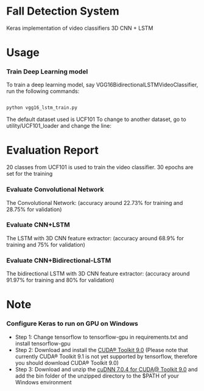 # Fall Detection System

Keras implementation of video classifiers 
3D CNN + LSTM 


# Usage

### Train Deep Learning model

To train a deep learning model, say VGG16BidirectionalLSTMVideoClassifier, run the following commands:

```bash

python vgg16_lstm_train.py 

```
The default dataset used is UCF101
To change to another dataset, go to utility/UCF101_loader and change the line: 

# Evaluation Report

20 classes from UCF101 is used to train the video classifier. 30 epochs are set for the training

### Evaluate Convolutional Network

The Convolutional Network: (accuracy around 22.73% for training and 28.75% for validation)

### Evaluate CNN+LSTM

The LSTM with 3D CNN feature extractor: (accuracy around 68.9% for training and 75% for validation)

### Evaluate CNN+Bidirectional-LSTM

The bidirectional LSTM with 3D CNN feature extractor: (accuracy around 91.97% for training and 80% for validation)

# Note 

### Configure Keras to run on GPU on Windows

* Step 1: Change tensorflow to tensorflow-gpu in requirements.txt and install tensorflow-gpu
* Step 2: Download and install the [CUDA® Toolkit 9.0](https://developer.nvidia.com/cuda-90-download-archive) (Please note that
currently CUDA® Toolkit 9.1 is not yet supported by tensorflow, therefore you should download CUDA® Toolkit 9.0)
* Step 3: Download and unzip the [cuDNN 7.0.4 for CUDA@ Toolkit 9.0](https://developer.nvidia.com/cudnn) and add the
bin folder of the unzipped directory to the $PATH of your Windows environment 
